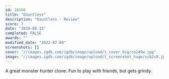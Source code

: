 ```yaml
---
id: 26166
title: "Dauntless"
description: "Dauntless - Review"
score: 7
date: "2019-08-15"
completed: FALSE
awards: ""
modified_date: "2022-07-04"
screenshots: []
cover: "//images.igdb.com/igdb/image/upload/t_cover_big/co249w.jpg"
image: "//images.igdb.com/igdb/image/upload/t_screenshot_huge/sc62s0.jpg"
---
```

A great monster hunter clone. Fun to play with friends, but gets grindy.